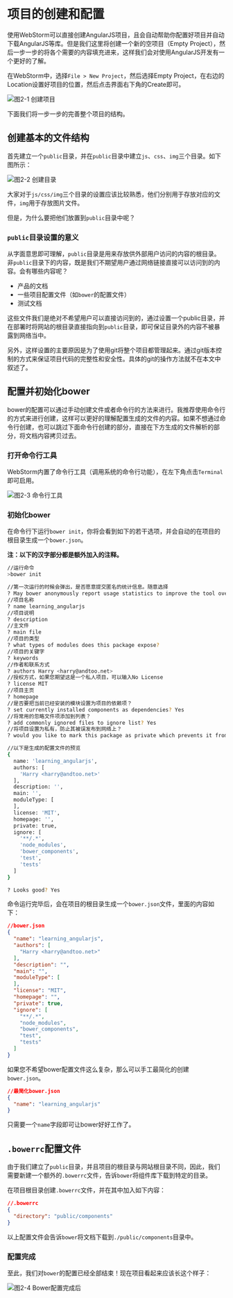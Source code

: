 # 项目的创建和配置

使用WebStorm可以直接创建AngularJS项目，且会自动帮助你配置好项目并自动下载AngularJS等库。但是我们这里将创建一个新的空项目（Empty Project），然后一步一步的将各个需要的内容填充进来，这样我们会对使用AngularJS开发有一个更好的了解。

在WebStorm中，选择`File > New Project`，然后选择Empty Project，在右边的Location设置好项目的位置，然后点击界面右下角的Create即可。

![图2-1 创建项目](./pic/0201_create_project.png)

下面我们将一步一步的完善整个项目的结构。

## 创建基本的文件结构

首先建立一个`public`目录，并在`public`目录中建立`js`、`css`、`img`三个目录。如下图所示：

![图2-2 创建目录](./pic/0202_empty_project.png)

大家对于`js/css/img`三个目录的设置应该比较熟悉，他们分别用于存放对应的文件，`img`用于存放图片文件。

但是，为什么要把他们放置到`public`目录中呢？

### `public`目录设置的意义

从字面意思即可理解，`public`目录是用来存放供外部用户访问的内容的根目录。非`public`目录下的内容，既是我们不期望用户通过网络链接直接可以访问到的内容。会有哪些内容呢？

- 产品的文档
- 一些项目配置文件（如`bower`的配置文件）
- 测试文档

这些文件我们是绝对不希望用户可以直接访问到的，通过设置一个public目录，并在部署时将网站的根目录直接指向到`public`目录，即可保证目录外的内容不被暴露到网络当中。

另外，这样设置的主要原因是为了使用git将整个项目都管理起来。通过git版本控制的方式来保证项目代码的完整性和安全性。具体的git的操作方法就不在本文中叙述了。

## 配置并初始化bower

bower的配置可以通过手动创建文件或者命令行的方法来进行。我推荐使用命令行的方式来进行创建，这样可以更好的理解配置生成的文件的内容。如果不想通过命令行创建，也可以跳过下面命令行创建的部分，直接在下方生成的文件解析的部分，将文档内容拷贝过去。

### 打开命令行工具

WebStorm内置了命令行工具（调用系统的命令行功能），在左下角点击`Terminal`即可启用。

![图2-3 命令行工具](./pic/0203_terminal.png)

### 初始化bower

在命令行下运行`bower init`，你将会看到如下的若干选项，并会自动的在项目的根目录生成一个`bower.json`。

**注：以下的汉字部分都是额外加入的注释。**

```bash
//运行命令
>bower init

//第一次运行的时候会弹出，是否愿意提交匿名的统计信息。随意选择
? May bower anonymously report usage statistics to improve the tool over time? Yes
//项目名称
? name learning_angularjs
//项目说明
? description
//主文件
? main file
//项目的类型
? what types of modules does this package expose?
//项目的关键字
? keywords
//作者和联系方式
? authors Harry <harry@andtoo.net>
//授权方式，如果您期望这是一个私人项目，可以输入No License
? license MIT
//项目主页
? homepage
//是否要把当前已经安装的模块设置为项目的依赖项？
? set currently installed components as dependencies? Yes
//将常用的忽略文件项添加到列表？
? add commonly ignored files to ignore list? Yes
//将项目设置为私有，防止其被误发布到网络上？
? would you like to mark this package as private which prevents it from being accidentally published to the registry? Yes

//以下是生成的配置文件的预览
{
  name: 'learning_angularjs',
  authors: [
    'Harry <harry@andtoo.net>'
  ],
  description: '',
  main: '',
  moduleType: [
  ],
  license: 'MIT',
  homepage: '',
  private: true,
  ignore: [
    '**/.*',
    'node_modules',
    'bower_components',
    'test',
    'tests'
  ]
}

? Looks good? Yes
```

命令运行完毕后，会在项目的根目录生成一个`bower.json`文件，里面的内容如下：

```json
//bower.json
{
  "name": "learning_angularjs",
  "authors": [
    "Harry <harry@andtoo.net>"
  ],
  "description": "",
  "main": "",
  "moduleType": [
  ],
  "license": "MIT",
  "homepage": "",
  "private": true,
  "ignore": [
    "**/.*",
    "node_modules",
    "bower_components",
    "test",
    "tests"
  ]
}
```

如果您不希望bower配置文件这么复杂，那么可以手工最简化的创建`bower.json`。

```json
//最简化bower.json
{
  "name": "learning_angularjs"
}
```

只需要一个`name`字段即可让bower好好工作了。

## `.bowerrc`配置文件

由于我们建立了`public`目录，并且项目的根目录与网站根目录不同，因此，我们需要新建一个额外的`.bowerrc`文件，告诉`bower`将组件库下载到特定的目录。

在项目根目录创建`.bowerrc`文件，并在其中加入如下内容：

```json
//.bowerrc
{
  "directory": "public/components"
}
```

以上配置文件会告诉`bower`将文档下载到`./public/components`目录中。

### 配置完成

至此，我们对`bower`的配置已经全部结束！现在项目看起来应该长这个样子：

![图2-4 Bower配置完成后](./pic/0204_bower.png)
